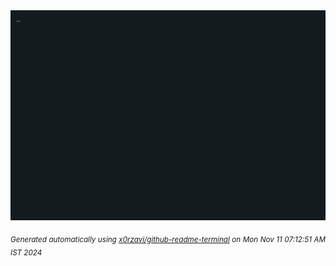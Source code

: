<div align="justify">
<picture>
    <source media="(prefers-color-scheme: dark)" srcset="./output.gif">
    <source media="(prefers-color-scheme: light)" srcset="./output.gif">
    <img alt="GIFOS" src="output.gif">
</picture>

<sub><i>Generated automatically using [x0rzavi/github-readme-terminal](https://github.com/x0rzavi/github-readme-terminal) on Mon Nov 11 07:12:51 AM IST 2024</i></sub>

<!-- <details>
<summary>More details</summary>

</details> -->
</div>

<!-- Image deletion URL: NONE -->